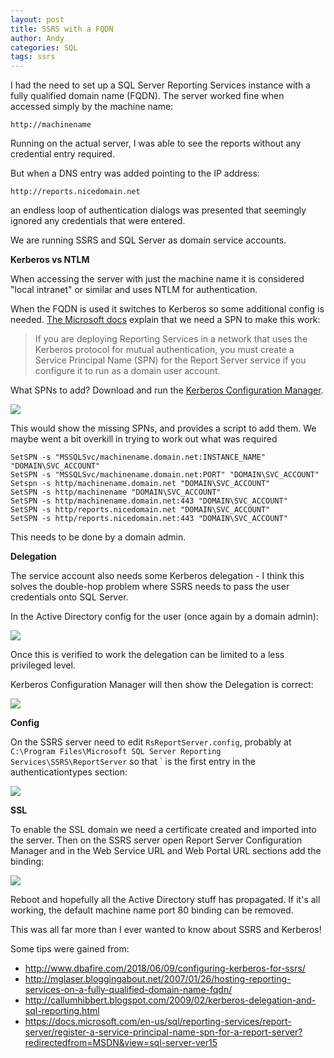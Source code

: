 ```yaml
---
layout: post
title: SSRS with a FQDN
author: Andy
categories: SQL
tags: ssrs
---
```


I had the need to set up a SQL Server Reporting Services instance with a fully qualified domain name (FQDN). The server worked fine when accessed simply by the machine name:

``` http://machinename ```

Running on the actual server, I was able to see the reports without any credential entry required.

But when a DNS entry was added pointing to the IP address:

``` http://reports.nicedomain.net ```

an endless loop of authentication dialogs was presented that seemingly ignored any credentials that were entered.

We are running SSRS and SQL Server as domain service accounts.

**Kerberos vs NTLM**

When accessing the server with just the machine name it is considered "local intranet" or similar and uses NTLM for authentication.

When the FQDN is used it switches to Kerberos so some additional config is needed. [The Microsoft docs](https://docs.microsoft.com/en-us/sql/reporting-services/report-server/register-a-service-principal-name-spn-for-a-report-server?redirectedfrom=MSDN&view=sql-server-ver15) explain that we need a SPN to make this work:

> If you are deploying Reporting Services in a network that uses the Kerberos protocol for mutual authentication, you must create a Service Principal Name (SPN) for the Report Server service if you configure it to run as a domain user account.

What SPNs to add? Download and run the [Kerberos Configuration Manager](https://www.microsoft.com/en-us/download/confirmation.aspx?id=39046).  

<img src="/images/2019-11-13-ssrs-1.png">

This would show the missing SPNs, and provides a script to add them. We maybe went a bit overkill in trying to work out what was required

```
SetSPN -s "MSSQLSvc/machinename.domain.net:INSTANCE_NAME" "DOMAIN\SVC_ACCOUNT" 
SetSPN -s "MSSQLSvc/machinename.domain.net:PORT" "DOMAIN\SVC_ACCOUNT" 
Setspn -s http/machinename.domain.net "DOMAIN\SVC_ACCOUNT"
SetSPN -s http/machinename "DOMAIN\SVC_ACCOUNT"
SetSPN -s http/machinename.domain.net:443 "DOMAIN\SVC_ACCOUNT"
SetSPN -s http/reports.nicedomain.net "DOMAIN\SVC_ACCOUNT"
SetSPN -s http/reports.nicedomain.net:443 "DOMAIN\SVC_ACCOUNT"
```

This needs to be done by a domain admin.

**Delegation**

The service account also needs some Kerberos delegation - I think this solves the double-hop problem where SSRS needs to pass the user credentials onto SQL Server.

In the Active Directory config for the user (once again by a domain admin):

<img src="/images/2019-11-13-ssrs-2.png">

Once this is verified to work the delegation can be limited to a less privileged level.

Kerberos Configuration Manager will then show the Delegation is correct:

<img src="/images/2019-11-13-ssrs-3.png">

**Config**

On the SSRS server need to edit `RsReportServer.config`, probably at `C:\Program Files\Microsoft SQL Server Reporting Services\SSRS\ReportServer` so that `<RSWindowsNegotiate /> is the first entry in the authenticationtypes section:

<img src="/images/2019-11-13-ssrs-4.png">

**SSL**

To enable the SSL domain we need a certificate created and imported into the server. Then on the SSRS server open Report Server Configuration Manager and in the Web Service URL and Web Portal URL sections add the binding:

<img src="/images/2019-11-13-ssrs-5.png">

Reboot and hopefully all the Active Directory stuff has propagated. If it's all working, the default machine name port 80 binding can be removed.

This was all far more than I ever wanted to know about SSRS and Kerberos!

Some tips were gained from:

- http://www.dbafire.com/2018/06/09/configuring-kerberos-for-ssrs/
- http://mglaser.bloggingabout.net/2007/01/26/hosting-reporting-services-on-a-fully-qualified-domain-name-fqdn/
- http://callumhibbert.blogspot.com/2009/02/kerberos-delegation-and-sql-reporting.html
- https://docs.microsoft.com/en-us/sql/reporting-services/report-server/register-a-service-principal-name-spn-for-a-report-server?redirectedfrom=MSDN&view=sql-server-ver15

